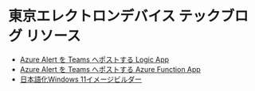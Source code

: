 # 東京エレクトロンデバイス テックブログ リソース

- [Azure Alert を Teams へポストする Logic App](./logic-app-post-teams/)
- [Azure Alert を Teams へポストする Azure Function App](./functions-post-teams/)
- [日本語化Windows 11イメージビルダー](./windows-11-ja-image/)
